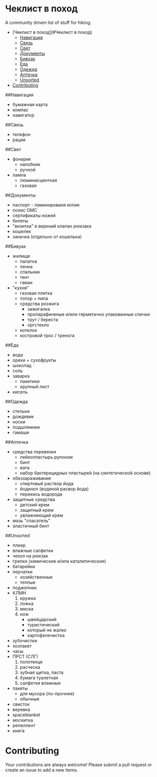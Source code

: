 Чеклист в поход
===============

A community driven list of stuff for hiking.

- [Чеклист в поход](#Чеклист в поход)
    - [Навигация](#Навигация)
    - [Связь](#Связь)
    - [Свет](#Свет)
    - [Документы](#Документы)
    - [Бивуак](#Бивуак)
    - [Еда](#Еда)
    - [Одежда](#Одежда)
    - [Аптечка](#Аптечка)
    - [Unsorted](#Unsorted)
- [Contributing](#Contributing)

##Навигация

* бумажная карта
* компас
* навигатор

##Связь

* телефон
* рация

##Свет

* фонарик
    * налобник
    * ручной
* лампа
    * люминисцентная
    * газовая

##Документы 

* паспорт - ламинированя копия
* полис ОМС
* сертификаты ножей
* билеты
* "визитка" в верхний клапан рюкзака
* кошелек
* заначка (отдельно от кошелька)

##Бивуак

* жилище
    * палатка
    * пенка 
    * спальник
    * тент
    * гамак
* "кухня"
    * газовая плитка
    * топор + пила
    * средства розжига
        * зажигалка
        * пропарафиненые и/или герметично упакованные спички
        * трут / береста
        * оргстекло
    * котелок
    * костровой трос / тренога

##Еда

* вода
* орехи + сухофрукты
* шоколад
* соль
* заварка
    * пакетики
    * крупный лист
* кисель

##Одежда

* стельки
* дождевик
* носки
* подшлемник
* гамаши

##Аптечка

* средства перевязки
    * лейкопластырь рулоном
    * бинт
    * вата
    * набор бактерицидных пластырей (на синтетической основе)
* обеззараживание
    * спиртовый раствор йода
    * йодинол (водяной расвор йода)
    * перекись водорода
* защитные средства
    * детский крем
    * защитный крем
    * увлажняющий крем
* мазь "спасатель"
* эластичный бинт

##Unsorted

* плеер
* влажные салфетки
* чехол на рюкзак
* грелки (химические и/или каталитические)
* батарейки
* перчатки
    * хозяйственные
    * теплые
* поджопник
* КЛМН
    1. кружка
    1. ложка
    1. миска
    1. нож
        * швейцарский
        * туристический
        * который не жалко
        * картофелечистка
* зубочистки
* хозпакет
* часы
* ПРСТ (СЛГ)
    1. полотенце
    1. расческа
    1. зубная щетка, паста
    1. бумага туалетная
    1. салфетки влажные
* пакеты
    * для мусора (по-прочнее)
    * обычные
* свисток
* веревка
* spaceblanket
* москитка 
* репеллент
* книга

# Contributing

Your contributions are always welcome! Please submit a pull request or create an issue to add a new items.
